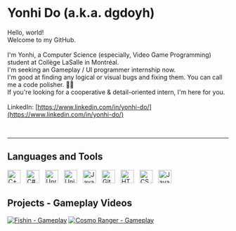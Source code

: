 # Yonhi Do (a.k.a. dgdoyh)

Hello, world! <br />
Welcome to my GitHub. <br /><br />
I'm Yonhi, a Computer Science (especially, Video Game Programming) student at Collège LaSalle in Montréal. <br />
I'm seeking an Gameplay / UI programmer internship now. <br />
I'm good at finding any logical or visual bugs and fixing them. You can call me a code polisher. 🧑‍🔧 <br />
If you're looking for a cooperative & detail-oriented intern, I'm here for you. <br />
<br />
LinkedIn: [https://www.linkedin.com/in/yonhi-do/](https://www.linkedin.com/in/yonhi-do/)

<br />

---

## Languages and Tools

<img align="left" alt="C++" width="30px" style="padding-right:10px;" src="https://cdn.jsdelivr.net/gh/devicons/devicon@latest/icons/cplusplus/cplusplus-original.svg" />
<img align="left" alt="C#" width="30px" style="padding-right:10px;" src="https://cdn.jsdelivr.net/gh/devicons/devicon@latest/icons/csharp/csharp-original.svg" />
<img align="left" alt="Unreal" width="30px" style="padding-right:10px;" src="https://cdn.jsdelivr.net/gh/devicons/devicon@latest/icons/unrealengine/unrealengine-original.svg" />
<img align="left" alt="Unity" width="30px" style="padding-right:10px;" src="https://cdn.jsdelivr.net/gh/devicons/devicon@latest/icons/unity/unity-original.svg" />          
<img align="left" alt="Java" width="30px" style="padding-right:10px;" src="https://cdn.jsdelivr.net/gh/devicons/devicon/icons/java/java-original.svg"/>
<img align="left" alt="Git" width="30px" style="padding-right:10px;" src="https://cdn.jsdelivr.net/gh/devicons/devicon/icons/git/git-original.svg" />
<img align="left" alt="HTML" width="30px" style="padding-right:10px;" src="https://cdn.jsdelivr.net/gh/devicons/devicon/icons/html5/html5-plain.svg" />
<img align="left" alt="CSS" width="30px" style="padding-right:10px;" src="https://cdn.jsdelivr.net/gh/devicons/devicon/icons/css3/css3-plain.svg" />
<img align="left" alt="JavaScript" width="30px" style="padding-right:10px;" src="https://cdn.jsdelivr.net/gh/devicons/devicon/icons/javascript/javascript-plain.svg" />

<br />
<br />

## Projects - Gameplay Videos

[![Fishin - Gameplay](https://ytcards.demolab.com/?id=Mv7gfqVRNNs&title=Fishin+-+Gameplay&lang=en&timestamp=1733547600&background_color=%230d1117&title_color=%23ffffff&stats_color=%23dedede&max_title_lines=1&width=250&border_radius=5&duration=172 "Fishin - Gameplay")](https://www.youtube.com/watch?v=Mv7gfqVRNNs)
[![Cosmo Ranger - Gameplay](https://ytcards.demolab.com/?id=1jJAs72NPn4&title=Cosmo+Ranger+-+Gameplay&lang=en&timestamp=1734066000&background_color=%230d1117&title_color=%23ffffff&stats_color=%23dedede&max_title_lines=1&width=250&border_radius=5&duration=1389 "Cosmo Ranger - Gameplay")](https://youtu.be/1jJAs72NPn4?si=MMH90hk0EQx3Eu0W)
